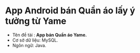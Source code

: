 # App Android bán Quần áo lấy ý tưởng từ Yame
  - Tên đề tài : **App bán Quần áo Yame.**
  - Cơ sở dữ liệu: MySQL.
  - Ngôn ngữ: Java.

